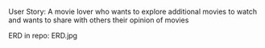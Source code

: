 User Story:
A movie lover who wants to explore additional movies to watch and wants to share with others their opinion of movies

ERD in repo: ERD.jpg

